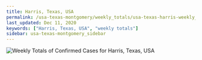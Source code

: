 ```yaml
---
title: Harris, Texas, USA
permalink: /usa-texas-montgomery/weekly_totals/usa-texas-harris-weekly_totals.html
last_updated: Dec 11, 2020
keywords: ["Harris, Texas, USA", "weekly totals"]
sidebar: usa-texas-montgomery_sidebar
---
```


![Weekly Totals of Confirmed Cases for Harris, Texas, USA](/covid_tracker/images/graphs/usa-texas-harris-weekly_totals_graph.png)
